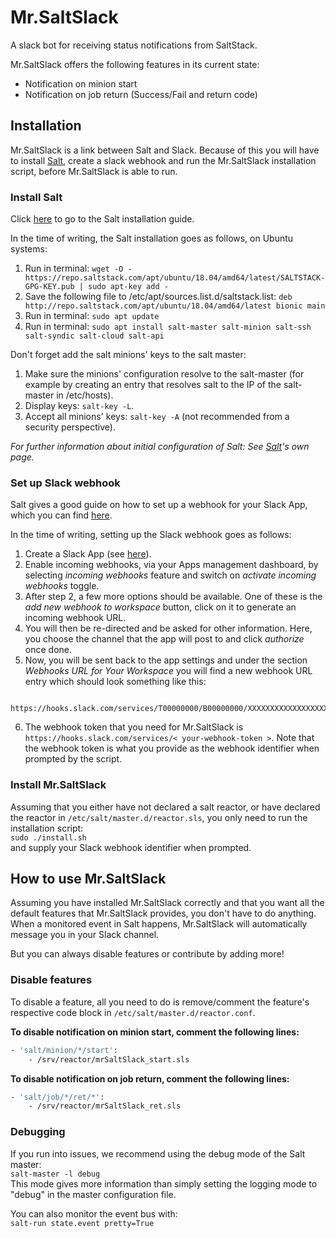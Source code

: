 # Mr.SaltSlack
A slack bot for receiving status notifications from SaltStack. 

Mr.SaltSlack offers the following features in its current state:  
* Notification on minion start
* Notification on job return (Success/Fail and return code)

## Installation
Mr.SaltSlack is a link between Salt and Slack. Because of this you will have to install [Salt](https://repo.saltstack.com/#ubuntu), create a slack webhook and run the Mr.SaltSlack installation script, before Mr.SaltSlack is able to run.  

### Install Salt
Click [here](https://repo.saltstack.com/#ubuntu) to go to the Salt installation guide.  

In the time of writing, the Salt installation goes as follows, on Ubuntu systems:

1. Run in terminal: `wget -O - https://repo.saltstack.com/apt/ubuntu/18.04/amd64/latest/SALTSTACK-GPG-KEY.pub | sudo apt-key add -`
2. Save the following file to /etc/apt/sources.list.d/saltstack.list: `deb http://repo.saltstack.com/apt/ubuntu/18.04/amd64/latest bionic main`
3. Run in terminal: `sudo apt update`
4. Run in terminal: `sudo apt install salt-master salt-minion salt-ssh salt-syndic salt-cloud salt-api`

Don't forget add the salt minions' keys to the salt master:
1. Make sure the minions' configuration resolve to the salt-master (for example by creating an entry that resolves salt to the IP of the salt-master in /etc/hosts).
2. Display keys: `salt-key -L`. 
3. Accept all minions' keys: `salt-key -A` (not recommended from a security perspective).
  
*For further information about initial configuration of Salt: See [Salt](https://docs.saltstack.com/en/latest/ref/configuration/index.html)'s own page.*

### Set up Slack webhook
Salt gives a good guide on how to set up a webhook for your Slack App, which you can find [here](https://api.slack.com/messaging/webhooks).

In the time of writing, setting up the Slack webhook goes as follows:

1. Create a Slack App (see [here](https://api.slack.com/start/building)).
2. Enable incoming webhooks, via your Apps management dashboard, by selecting *incoming webhooks* feature and switch on *activate incoming webhooks* toggle. 
3. After step 2, a few more options should be available. One of these is the *add new webhook to workspace* button, click on it to generate an incoming webhook URL. 
4. You will then be re-directed and be asked for other information. Here, you choose the channel that the app will post to and click *authorize* once done. 
5. Now, you will be sent back to the app settings and under the section *Webhooks URL for Your Workspace* you will find a new webhook URL entry which should look something like this:

```

https://hooks.slack.com/services/T00000000/B00000000/XXXXXXXXXXXXXXXXXXXXXXXX

```

6. The webhook token that you need for Mr.SaltSlack is `https://hooks.slack.com/services/< your-webhook-token >`. Note that the webhook token is what you provide as the webhook identifier when prompted by the script.  

### Install Mr.SaltSlack
Assuming that you either have not declared a salt reactor, or have declared the reactor in `/etc/salt/master.d/reactor.sls`, you only need to run the installation script:  
`sudo ./install.sh`  
and supply your Slack webhook identifier when prompted.

## How to use Mr.SaltSlack
Assuming you have installed Mr.SaltSlack correctly and that you want all the default features that Mr.SaltSlack provides, you don't have to do anything. When a monitored event in Salt happens, Mr.SaltSlack will automatically message you in your Slack channel. 
  
But you can always disable features or contribute by adding more!

### Disable features
To disable a feature, all you need to do is remove/comment the feature's respective code block in `/etc/salt/master.d/reactor.conf`.  
  
**To disable notification on minion start, comment the following lines:**  
```bash
- 'salt/minion/*/start':
    - /srv/reactor/mrSaltSlack_start.sls
```  
**To disable notification on job return, comment the following lines:**  
```bash
- 'salt/job/*/ret/*':
    - /srv/reactor/mrSaltSlack_ret.sls
```
### Debugging
If you run into issues, we recommend using the debug mode of the Salt master:  
`salt-master -l debug`  
This mode gives more information than simply setting the logging mode to "debug" in the master configuration file.  
  
You can also monitor the event bus with:  
`salt-run state.event pretty=True`

